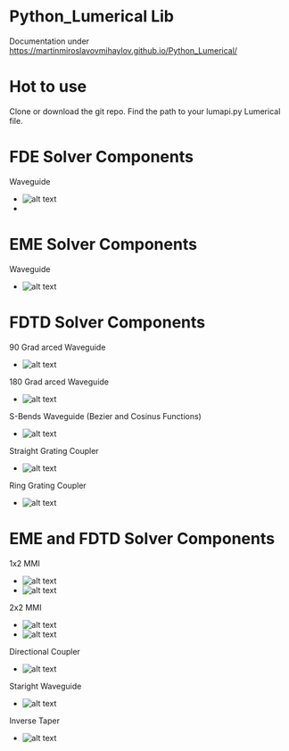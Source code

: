 # Python_Lumerical Lib
Documentation under  https://martinmiroslavovmihaylov.github.io/Python_Lumerical/

# Hot to use
Clone or download the git repo.
Find the path to your lumapi.py Lumerical file.



# FDE Solver Components
Waveguide
- ![alt text](https://github.com/MartinMiroslavovMihaylov/Python_Lumerical/blob/main/docs/Doc_Images/FDE_WG.png?raw=true)
- 
# EME Solver Components
Waveguide
- ![alt text](https://github.com/MartinMiroslavovMihaylov/Python_Lumerical/blob/main/docs/Doc_Images/EME_WDM.png?raw=true)

# FDTD Solver Components
90 Grad arced Waveguide
- ![alt text](https://github.com/MartinMiroslavovMihaylov/Python_Lumerical/blob/main/docs/Doc_Images/FDTD_Arc_90.png?raw=true)

180 Grad arced Waveguide
- ![alt text](https://github.com/MartinMiroslavovMihaylov/Python_Lumerical/blob/main/docs/Doc_Images/FDTD_Arc_180.png?raw=true)

S-Bends Waveguide (Bezier and Cosinus Functions)
- ![alt text](https://github.com/MartinMiroslavovMihaylov/Python_Lumerical/blob/main/docs/Doc_Images/FDTD_S_Bends.png?raw=true)

Straight Grating Coupler
- ![alt text](https://github.com/MartinMiroslavovMihaylov/Python_Lumerical/blob/main/docs/Doc_Images/FDTD_Str_GC.png?raw=true)

Ring Grating Coupler
- ![alt text](https://github.com/MartinMiroslavovMihaylov/Python_Lumerical/blob/main/docs/Doc_Images/FDTD_Ring_GC.png?raw=true)

# EME and FDTD Solver Components
1x2 MMI
- ![alt text](https://github.com/MartinMiroslavovMihaylov/Python_Lumerical/blob/main/docs/Doc_Images/EME_MMI2x1.png?raw=true)
- ![alt text](https://github.com/MartinMiroslavovMihaylov/Python_Lumerical/blob/main/docs/Doc_Images/EME_MMI2x1_Taper.png?raw=true)

2x2 MMI
- ![alt text](https://github.com/MartinMiroslavovMihaylov/Python_Lumerical/blob/main/docs/Doc_Images/EME_MMI2x2.png?raw=true)
- ![alt text](https://github.com/MartinMiroslavovMihaylov/Python_Lumerical/blob/main/docs/Doc_Images/EME_MMI2x2_Taper.png?raw=true)

Directional Coupler
- ![alt text](https://github.com/MartinMiroslavovMihaylov/Python_Lumerical/blob/main/docs/Doc_Images/EME_DC.png?raw=true)

Staright Waveguide
- ![alt text](https://github.com/MartinMiroslavovMihaylov/Python_Lumerical/blob/main/docs/Doc_Images/FDE_WG.png?raw=true)

Inverse Taper
- ![alt text](https://github.com/MartinMiroslavovMihaylov/Python_Lumerical/blob/main/docs/Doc_Images/EME_Invereaper.png?raw=true)
  
